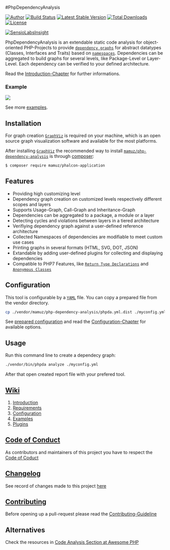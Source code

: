 #PhpDependencyAnalysis

[![Author](http://img.shields.io/badge/author-@mamuz_de-blue.svg?style=flat-square)](https://twitter.com/mamuz_de)
[![Build Status](https://img.shields.io/travis/mamuz/PhpDependencyAnalysis.svg?style=flat-square)](https://travis-ci.org/mamuz/PhpDependencyAnalysis)
[![Latest Stable Version](https://img.shields.io/packagist/v/mamuz/php-dependency-analysis.svg?style=flat-square)](https://packagist.org/packages/mamuz/php-dependency-analysis)
[![Total Downloads](https://img.shields.io/packagist/dt/mamuz/php-dependency-analysis.svg?style=flat-square)](https://packagist.org/packages/mamuz/php-dependency-analysis)
[![License](https://img.shields.io/packagist/l/mamuz/php-dependency-analysis.svg?style=flat-square)](https://packagist.org/packages/mamuz/php-dependency-analysis)

[![SensioLabsInsight](https://insight.sensiolabs.com/projects/5dad5765-c411-41a5-9d3c-f1cf3d40ed45/big.png)](https://insight.sensiolabs.com/projects/5dad5765-c411-41a5-9d3c-f1cf3d40ed45)

PhpDependencyAnalysis is an extendable static code analysis for object-oriented
PHP-Projects to provide [`dependency graphs`](http://en.wikipedia.org/wiki/Dependency_graph)
for abstract datatypes (Classes, Interfaces and Traits) based on [`namespaces`](http://php.net/manual/en/language.namespaces.php).
Dependencies can be aggregated to build graphs for several levels, like Package-Level or Layer-Level.
Each dependency can be verified to your defined architecture.

Read the [Introduction-Chapter](https://github.com/mamuz/PhpDependencyAnalysis/wiki/1.-Introduction) for further informations.

### Example

![](https://cdn.rawgit.com/mamuz/PhpDependencyAnalysis/master/tests/_data/svg/expectation/packages.svg)

See more [examples](https://github.com/mamuz/PhpDependencyAnalysis/wiki/4.-Examples).

## Installation

For graph creation [`GraphViz`](http://www.graphviz.org/) is required on your machine, which is
an open source graph visualization software and available for the most platforms.

After installing [`GraphViz`](http://www.graphviz.org/) the recommended way to install
[`mamuz/php-dependency-analysis`](https://packagist.org/packages/mamuz/php-dependency-analysis) is through
[composer](http://getcomposer.org/):

```sh
$ composer require mamuz/phalcon-application
```

## Features

- Providing high customizing level
- Dependency graph creation on customized levels respectively different scopes and layers
- Supports Usage-Graph, Call-Graph and Inheritance-Graph
- Dependencies can be aggregated to a package, a module or a layer
- Detecting cycles and violations between layers in a tiered architecture
- Verifiying dependency graph against a user-defined reference architecture
- Collected Namespaces of dependencies are modifiable to meet custom use cases
- Printing graphs in several formats (HTML, SVG, DOT, JSON)
- Extandable by adding user-defined plugins for collecting and displaying dependencies
- Compatible to PHP7 Features, like [`Return Type Declarations`](https://wiki.php.net/rfc/return_types) and [`Anonymous Classes`](https://wiki.php.net/rfc/anonymous_classes)

## Configuration

This tool is configurable by a [`YAML`](http://en.wikipedia.org/wiki/YAML) file.
You can copy a prepared file from the vendor directory.

```sh
cp ./vendor/mamuz/php-dependency-analysis/phpda.yml.dist ./myconfig.yml
```

See [prepared configuration](https://github.com/mamuz/PhpDependencyAnalysis/blob/master/phpda.yml.dist)
and read the [Configuration-Chapter](https://github.com/mamuz/PhpDependencyAnalysis/wiki/3.-Configuration) for available options.

## Usage

Run this command line to create a dependecy graph:

```sh
./vendor/bin/phpda analyze ./myconfig.yml
```

After that open created report file with your prefered tool.

## [Wiki](https://github.com/mamuz/PhpDependencyAnalysis/wiki)

1. [Introduction](https://github.com/mamuz/PhpDependencyAnalysis/wiki/1.-Introduction)
2. [Requirements](https://github.com/mamuz/PhpDependencyAnalysis/wiki/2.-Requirements)
3. [Configuration](https://github.com/mamuz/PhpDependencyAnalysis/wiki/3.-Configuration)
4. [Examples](https://github.com/mamuz/PhpDependencyAnalysis/wiki/4.-Examples)
5. [Plugins](https://github.com/mamuz/PhpDependencyAnalysis/wiki/5.-Plugins)

## [Code of Conduct](https://github.com/mamuz/PhpDependencyAnalysis/blob/master/CODE_OF_CONDUCT.md)

As contributors and maintainers of this project you have to respect the [Code of Coduct](https://github.com/mamuz/PhpDependencyAnalysis/blob/master/CODE_OF_CONDUCT.md)

## [Changelog](https://github.com/mamuz/PhpDependencyAnalysis/blob/master/CHANGELOG.md)

See record of changes made to this project
[here](https://github.com/mamuz/PhpDependencyAnalysis/blob/master/CHANGELOG.md)

## [Contributing](https://github.com/mamuz/PhpDependencyAnalysis/blob/master/CONTRIBUTING.md)

Before opening up a pull-request please read the
[Contributing-Guideline](https://github.com/mamuz/PhpDependencyAnalysis/blob/master/CONTRIBUTING.md)

## Alternatives

Check the resources in [Code Analysis Section at Awesome PHP](https://github.com/ziadoz/awesome-php#code-analysis)
